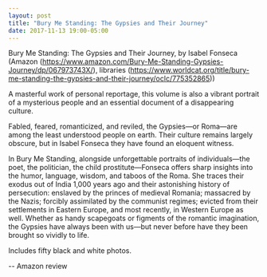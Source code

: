 ```yaml
---
layout: post
title: "Bury Me Standing: The Gypsies and Their Journey"
date: 2017-11-13 19:00-05:00
---
```

Bury Me Standing: The Gypsies and Their Journey, by Isabel Fonseca (Amazon (https://www.amazon.com/Bury-Me-Standing-Gypsies-Journey/dp/067973743X/), libraries (https://www.worldcat.org/title/bury-me-standing-the-gypsies-and-their-journey/oclc/775352865))

A masterful work of personal reportage, this volume is also a vibrant portrait of a mysterious people and an essential document of a disappearing culture.

Fabled, feared, romanticized, and reviled, the Gypsies—or Roma—are among the least understood people on earth. Their culture remains largely obscure, but in Isabel Fonseca they have found an eloquent witness.

In Bury Me Standing, alongside unforgettable portraits of individuals—the poet, the politician, the child prostitute—Fonseca offers sharp insights into the humor, language, wisdom, and taboos of the Roma. She traces their exodus out of India 1,000 years ago and their astonishing history of persecution: enslaved by the princes of medieval Romania; massacred by the Nazis; forcibly assimilated by the communist regimes; evicted from their settlements in Eastern Europe, and most recently, in Western Europe as well. Whether as handy scapegoats or figments of the romantic imagination, the Gypsies have always been with us—but never before have they been brought so vividly to life.

Includes fifty black and white photos.

-- Amazon review
